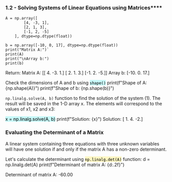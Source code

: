 ### 1.2 - Solving Systems of Linear Equations using Matrices****
	A = np.array([
	        [4, -3, 1],
	        [2, 1, 3],
	        [-1, 2, -5]
	    ], dtype=np.dtype(float))
	
	b = np.array([-10, 0, 17], dtype=np.dtype(float))
	print("Matrix A:")`
	print(A)
	print("\nArray b:")
	print(b)
Return:
		Matrix A: [[ 4. -3. 1.] [ 2. 1. 3.] [-1. 2. -5.]] 
		Array b: [-10. 0. 17.]



Check the dimensions of A and b using <mark style="background: #ABF7F7A6;">`shape()`</mark>
	print(f"Shape of A: {np.shape(A)}")
	print(f"Shape of b: {np.shape(b)}")

`np.linalg.solve(A, b)` function to find the solution of the system (1). The result will be saved in the 1-D array x. The elements will correspond to the values of x1, x2 and x3:

<mark style="background: #ABF7F7A6;">x = np.linalg.solve(A, b)</mark>
print(f"Solution: {x}")
Solution: [ 1.  4. -2.]

### Evaluating the Determinant of a Matrix

A linear system containing three equations with three unknown variables will have one solution if and only if the matrix A has a non-zero determinant.

Let's calculate the determinant using <mark style="background: #FFF3A3A6;">`np.linalg.det(A)`</mark> function:
	d = np.linalg.det(A)
	print(f"Determinant of matrix A: {d:.2f}")

Determinant of matrix A: -60.00

